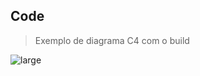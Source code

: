 

## Code
> Exemplo de diagrama C4 com o build

![large](http://35.90.20.195:8080/c4-model-doc/code/diagram1.png)